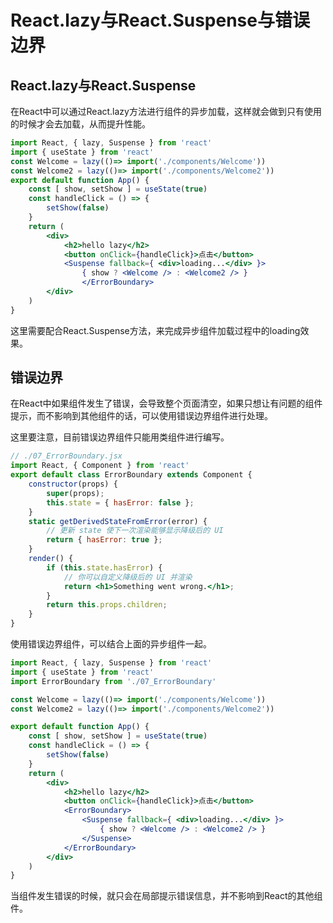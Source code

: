 # React.lazy与React.Suspense与错误边界

## React.lazy与React.Suspense

在React中可以通过React.lazy方法进行组件的异步加载，这样就会做到只有使用的时候才会去加载，从而提升性能。

```jsx
import React, { lazy, Suspense } from 'react'
import { useState } from 'react'
const Welcome = lazy(()=> import('./components/Welcome'))
const Welcome2 = lazy(()=> import('./components/Welcome2'))
export default function App() {
    const [ show, setShow ] = useState(true)
    const handleClick = () => {
        setShow(false)
    }
    return (
        <div>
            <h2>hello lazy</h2>
            <button onClick={handleClick}>点击</button>
            <Suspense fallback={ <div>loading...</div> }>
                { show ? <Welcome /> : <Welcome2 /> }
                </ErrorBoundary>
        </div>
    )
}
```

这里需要配合React.Suspense方法，来完成异步组件加载过程中的loading效果。

## 错误边界

在React中如果组件发生了错误，会导致整个页面清空，如果只想让有问题的组件提示，而不影响到其他组件的话，可以使用错误边界组件进行处理。

这里要注意，目前错误边界组件只能用类组件进行编写。

```jsx
// ./07_ErrorBoundary.jsx
import React, { Component } from 'react'
export default class ErrorBoundary extends Component {
    constructor(props) {
        super(props);
        this.state = { hasError: false };
    }
    static getDerivedStateFromError(error) {
        // 更新 state 使下一次渲染能够显示降级后的 UI
        return { hasError: true };
    }
    render() {
        if (this.state.hasError) {
            // 你可以自定义降级后的 UI 并渲染
            return <h1>Something went wrong.</h1>;
        }
        return this.props.children; 
    }
}
```

使用错误边界组件，可以结合上面的异步组件一起。

```jsx
import React, { lazy, Suspense } from 'react'
import { useState } from 'react'
import ErrorBoundary from './07_ErrorBoundary'

const Welcome = lazy(()=> import('./components/Welcome'))
const Welcome2 = lazy(()=> import('./components/Welcome2'))

export default function App() {
    const [ show, setShow ] = useState(true)
    const handleClick = () => {
        setShow(false)
    }
    return (
        <div>
            <h2>hello lazy</h2>
            <button onClick={handleClick}>点击</button>
            <ErrorBoundary>
                <Suspense fallback={ <div>loading...</div> }>
                    { show ? <Welcome /> : <Welcome2 /> }
                </Suspense>
            </ErrorBoundary>
        </div>
    )
}
```

当<Welcome>组件发生错误的时候，就只会在局部提示错误信息，并不影响到React的其他组件。

